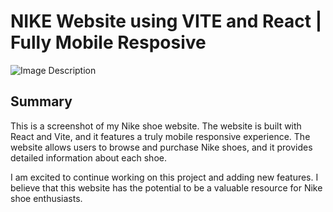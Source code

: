 # NIKE Website using VITE and React | Fully Mobile Resposive
![Image Description](https://i.ibb.co/J2N3Qyn/show.png)

## Summary
This is a screenshot of my Nike shoe website. The website is built with React and Vite, and it features a truly mobile responsive experience. The website allows users to browse and purchase Nike shoes, and it provides detailed information about each shoe.

I am excited to continue working on this project and adding new features. I believe that this website has the potential to be a valuable resource for Nike shoe enthusiasts.